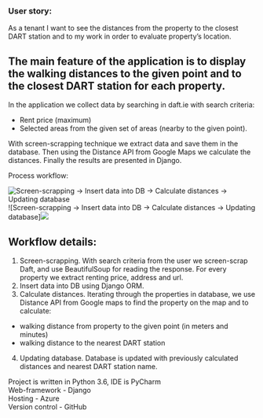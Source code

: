 ### User story:
As a tenant I want to see the distances from the property to the closest DART station and to my work in order to evaluate property’s location.

## The main feature of  the application is to display the walking distances to the given point and to the closest DART station for each property.

In the application we collect data by searching in daft.ie with search criteria:
- Rent price (maximum)
- Selected areas from the given set of areas (nearby to the given point).

With screen-scrapping technique we extract data and save them in the database. Then using the Distance API from Google Maps we calculate the distances. Finally the results are presented in Django.

Process workflow:

![Screen-scrapping -> Insert data into DB -> Calculate distances -> Updating database](https://user-images.githubusercontent.com/26461970/26887329-a81a5a78-4b9f-11e7-8822-ccdea9a62948.jpg)
![Screen-scrapping -> Insert data into DB -> Calculate distances -> Updating database]<img src='https://user-images.githubusercontent.com/26461970/26887329-a81a5a78-4b9f-11e7-8822-ccdea9a62948.jpg'>

## Workflow details:
1. Screen-scrapping. With search criteria from the user we screen-scrap Daft, and use BeautifulSoup for reading the response. For every property we extract renting price, address and url.
2. Insert data into DB using Django ORM.
3. Calculate distances. Iterating through the properties in database, we use Distance API from Google maps to find the property on the map and to calculate:
+ walking distance from property to the given point (in meters and minutes)
+ walking distance to the nearest DART station
4. Updating database. Database is updated with previously calculated distances and nearest DART station name.

Project is written in Python 3.6, IDE is PyCharm\
Web-framework - Django\
Hosting - Azure\
Version control - GitHub

